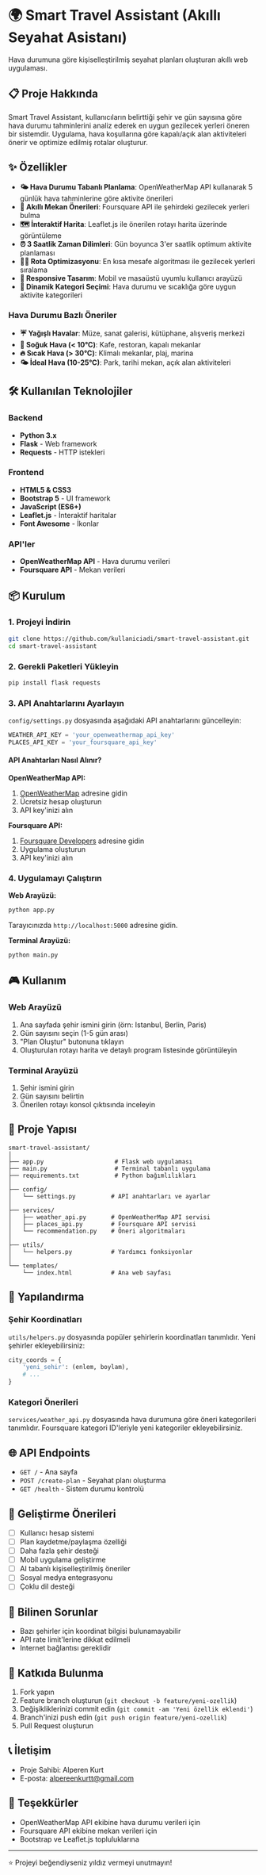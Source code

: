 # 🌍 Smart Travel Assistant (Akıllı Seyahat Asistanı)

Hava durumuna göre kişiselleştirilmiş seyahat planları oluşturan akıllı web uygulaması.

## 📋 Proje Hakkında

Smart Travel Assistant, kullanıcıların belirttiği şehir ve gün sayısına göre hava durumu tahminlerini analiz ederek en uygun gezilecek yerleri öneren bir sistemdir. Uygulama, hava koşullarına göre kapalı/açık alan aktiviteleri önerir ve optimize edilmiş rotalar oluşturur.

## ✨ Özellikler

- **🌤️ Hava Durumu Tabanlı Planlama**: OpenWeatherMap API kullanarak 5 günlük hava tahminlerine göre aktivite önerileri
- **📍 Akıllı Mekan Önerileri**: Foursquare API ile şehirdeki gezilecek yerleri bulma
- **🗺️ İnteraktif Harita**: Leaflet.js ile önerilen rotayı harita üzerinde görüntüleme
- **⏰ 3 Saatlik Zaman Dilimleri**: Gün boyunca 3'er saatlik optimum aktivite planlaması
- **🚶‍♂️ Rota Optimizasyonu**: En kısa mesafe algoritması ile gezilecek yerleri sıralama
- **📱 Responsive Tasarım**: Mobil ve masaüstü uyumlu kullanıcı arayüzü
- **🎯 Dinamik Kategori Seçimi**: Hava durumu ve sıcaklığa göre uygun aktivite kategorileri

### Hava Durumu Bazlı Öneriler

- **☔ Yağışlı Havalar**: Müze, sanat galerisi, kütüphane, alışveriş merkezi
- **🥶 Soğuk Hava (< 10°C)**: Kafe, restoran, kapalı mekanlar
- **🔥 Sıcak Hava (> 30°C)**: Klimalı mekanlar, plaj, marina
- **🌤️ İdeal Hava (10-25°C)**: Park, tarihi mekan, açık alan aktiviteleri

## 🛠️ Kullanılan Teknolojiler

### Backend
- **Python 3.x**
- **Flask** - Web framework
- **Requests** - HTTP istekleri

### Frontend
- **HTML5 & CSS3**
- **Bootstrap 5** - UI framework
- **JavaScript (ES6+)**
- **Leaflet.js** - İnteraktif haritalar
- **Font Awesome** - İkonlar

### API'ler
- **OpenWeatherMap API** - Hava durumu verileri
- **Foursquare API** - Mekan verileri

## 📦 Kurulum

### 1. Projeyi İndirin
```bash
git clone https://github.com/kullaniciadi/smart-travel-assistant.git
cd smart-travel-assistant
```

### 2. Gerekli Paketleri Yükleyin
```bash
pip install flask requests
```

### 3. API Anahtarlarını Ayarlayın

`config/settings.py` dosyasında aşağıdaki API anahtarlarını güncelleyin:

```python
WEATHER_API_KEY = 'your_openweathermap_api_key'
PLACES_API_KEY = 'your_foursquare_api_key'
```

#### API Anahtarları Nasıl Alınır?

**OpenWeatherMap API:**
1. [OpenWeatherMap](https://openweathermap.org/api) adresine gidin
2. Ücretsiz hesap oluşturun
3. API key'inizi alın

**Foursquare API:**
1. [Foursquare Developers](https://developer.foursquare.com/) adresine gidin
2. Uygulama oluşturun
3. API key'inizi alın

### 4. Uygulamayı Çalıştırın

**Web Arayüzü:**
```bash
python app.py
```
Tarayıcınızda `http://localhost:5000` adresine gidin.

**Terminal Arayüzü:**
```bash
python main.py
```

## 🎮 Kullanım

### Web Arayüzü
1. Ana sayfada şehir ismini girin (örn: Istanbul, Berlin, Paris)
2. Gün sayısını seçin (1-5 gün arası)
3. "Plan Oluştur" butonuna tıklayın
4. Oluşturulan rotayı harita ve detaylı program listesinde görüntüleyin

### Terminal Arayüzü
1. Şehir ismini girin
2. Gün sayısını belirtin
3. Önerilen rotayı konsol çıktısında inceleyin

## 📁 Proje Yapısı

```
smart-travel-assistant/
│
├── app.py                    # Flask web uygulaması
├── main.py                   # Terminal tabanlı uygulama
├── requirements.txt          # Python bağımlılıkları
│
├── config/
│   └── settings.py          # API anahtarları ve ayarlar
│
├── services/
│   ├── weather_api.py       # OpenWeatherMap API servisi
│   ├── places_api.py        # Foursquare API servisi
│   └── recommendation.py    # Öneri algoritmaları
│
├── utils/
│   └── helpers.py           # Yardımcı fonksiyonlar
│
└── templates/
    └── index.html           # Ana web sayfası
```

## 🔧 Yapılandırma

### Şehir Koordinatları
`utils/helpers.py` dosyasında popüler şehirlerin koordinatları tanımlıdır. Yeni şehirler ekleyebilirsiniz:

```python
city_coords = {
    'yeni_sehir': (enlem, boylam),
    # ...
}
```

### Kategori Önerileri
`services/weather_api.py` dosyasında hava durumuna göre öneri kategorileri tanımlıdır. Foursquare kategori ID'leriyle yeni kategoriler ekleyebilirsiniz.

## 🌐 API Endpoints

- `GET /` - Ana sayfa
- `POST /create-plan` - Seyahat planı oluşturma
- `GET /health` - Sistem durumu kontrolü

## 🚀 Geliştirme Önerileri

- [ ] Kullanıcı hesap sistemi
- [ ] Plan kaydetme/paylaşma özelliği
- [ ] Daha fazla şehir desteği
- [ ] Mobil uygulama geliştirme
- [ ] AI tabanlı kişiselleştirilmiş öneriler
- [ ] Sosyal medya entegrasyonu
- [ ] Çoklu dil desteği

## 🐛 Bilinen Sorunlar

- Bazı şehirler için koordinat bilgisi bulunamayabilir
- API rate limit'lerine dikkat edilmeli
- Internet bağlantısı gereklidir

## 🤝 Katkıda Bulunma

1. Fork yapın
2. Feature branch oluşturun (`git checkout -b feature/yeni-ozellik`)
3. Değişikliklerinizi commit edin (`git commit -am 'Yeni özellik eklendi'`)
4. Branch'inizi push edin (`git push origin feature/yeni-ozellik`)
5. Pull Request oluşturun

## 📞 İletişim

- Proje Sahibi: Alperen Kurt
- E-posta: alpereenkurtt@gmail.com

## 🙏 Teşekkürler

- OpenWeatherMap API ekibine hava durumu verileri için
- Foursquare API ekibine mekan verileri için
- Bootstrap ve Leaflet.js topluluklarına

---

⭐ Projeyi beğendiyseniz yıldız vermeyi unutmayın!
